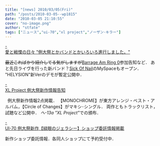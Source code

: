 ```yaml
---
title: "[news] 2010/03/05(Fri)"
path: "/posts/2010-03-05--wp1815"
date: "2010-03-05 21:10:55"
cover: "no-image.png"
author: "stfate"
tags: ["ニュース","ui-70","xl project","ノーザン･キラー"]
---
```


<style type="text/css">
<!--
p {white-space: pre-wrap};
-->
</style>

<a class="topics" href="http://cobhc.blog40.fc2.com/" target="_blank">- 愛と戦慄の日々 "例大祭とかバンドとかいろいろ進行しました。"</a>
<div class="news"><del datetime="2010-03-05T12:03:21+00:00">最近こればかり紹介してる気がしますが</del><a href="http://blog-imgs-38.fc2.com/c/o/b/cobhc/bar_bn2.jpg" target="_blank">Barrage Am Ring 0</a>参加告知など．
あと先日ライヴを行った新バンド？<a href="http://www.myspace.com/sickofnail" target="_blank">Sick Of Nail</a>のMySpaceもオープン．
"HELYSION"新Verのデモが暫定公開中．</div>

<a class="topics" href="http://www.xlproject.cc/" target="_blank">- XL Project 例大祭新作情報告知</a>
<div class="news"><a href="http://www.xlproject.cc/mnc/index.html" target="_blank"><img src="http://www.xlproject.cc/mnc/images/mncbn.png" alt="" /></a>
<a href="http://www.xlproject.cc/coc/index.html" target="_blank"><img src="http://www.xlproject.cc/coc/images/cocbn.png" alt="" /></a>
例大祭新作情報2点掲載．
【MONOCHROME】が東方アレンジ・ベスト・アルバム，【Circle of Changes】がマキシ･シングル．
両作ともトラックリスト，試聴など公開中．
<em>へ-13a "XL Project"</em>での頒布．</div>

<a class="topics" href="http://ui-70.sakura.ne.jp/ui-70/" target="_blank">- UI-70 例大祭新作【緑眼のジェラシー】ショップ委託情報掲載</a>
<div class="news">新作ショップ委託情報．各同人ショップにて予約受付中．</div>
